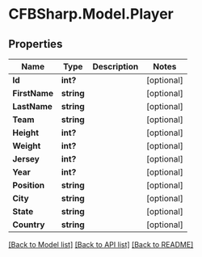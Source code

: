 # CFBSharp.Model.Player
## Properties

Name | Type | Description | Notes
------------ | ------------- | ------------- | -------------
**Id** | **int?** |  | [optional] 
**FirstName** | **string** |  | [optional] 
**LastName** | **string** |  | [optional] 
**Team** | **string** |  | [optional] 
**Height** | **int?** |  | [optional] 
**Weight** | **int?** |  | [optional] 
**Jersey** | **int?** |  | [optional] 
**Year** | **int?** |  | [optional] 
**Position** | **string** |  | [optional] 
**City** | **string** |  | [optional] 
**State** | **string** |  | [optional] 
**Country** | **string** |  | [optional] 

[[Back to Model list]](../README.md#documentation-for-models) [[Back to API list]](../README.md#documentation-for-api-endpoints) [[Back to README]](../README.md)

